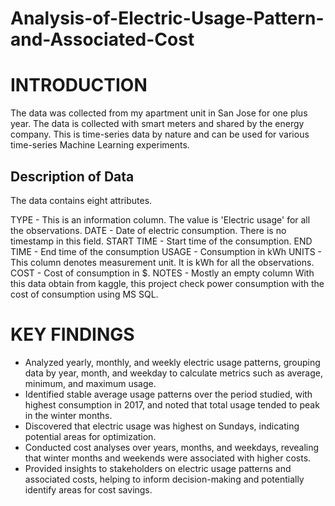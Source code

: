 # Analysis-of-Electric-Usage-Pattern-and-Associated-Cost

# INTRODUCTION
The data was collected from my apartment unit in San Jose for one plus year. The data is collected with smart meters and shared by the energy company. This is time-series data by nature and can be used for various time-series Machine Learning experiments.

## Description of Data
The data contains eight attributes.

TYPE - This is an information column. The value is 'Electric usage' for all the observations.
DATE - Date of electric consumption. There is no timestamp in this field.
START TIME - Start time of the consumption.
END TIME - End time of the consumption
USAGE - Consumption in kWh
UNITS - This column denotes measurement unit. It is kWh for all the observations.
COST - Cost of consumption in $.
NOTES - Mostly an empty column
With this data obtain from kaggle, this project check power consumption with the cost of consumption using MS SQL.

# KEY FINDINGS
- Analyzed yearly, monthly, and weekly electric usage patterns, grouping data by year, month, and weekday to calculate metrics such as average, minimum, and maximum usage.
- Identified stable average usage patterns over the period studied, with highest consumption in 2017, and noted that total usage tended to peak in the winter months.
- Discovered that electric usage was highest on Sundays, indicating potential areas for optimization.
- Conducted cost analyses over years, months, and weekdays, revealing that winter months and weekends were associated with higher costs.
- Provided insights to stakeholders on electric usage patterns and associated costs, helping to inform decision-making and potentially identify areas for cost savings.

